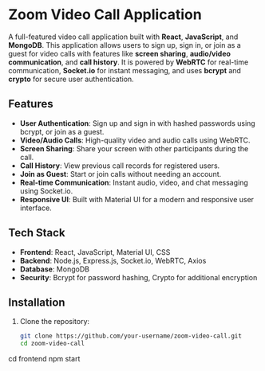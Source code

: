 # Zoom Video Call Application

A full-featured video call application built with **React**, **JavaScript**, and **MongoDB**. This application allows users to sign up, sign in, or join as a guest for video calls with features like **screen sharing**, **audio/video communication**, and **call history**. It is powered by **WebRTC** for real-time communication, **Socket.io** for instant messaging, and uses **bcrypt** and **crypto** for secure user authentication.

## Features

- **User Authentication**: Sign up and sign in with hashed passwords using bcrypt, or join as a guest.
- **Video/Audio Calls**: High-quality video and audio calls using WebRTC.
- **Screen Sharing**: Share your screen with other participants during the call.
- **Call History**: View previous call records for registered users.
- **Join as Guest**: Start or join calls without needing an account.
- **Real-time Communication**: Instant audio, video, and chat messaging using Socket.io.
- **Responsive UI**: Built with Material UI for a modern and responsive user interface.

## Tech Stack

- **Frontend**: React, JavaScript, Material UI, CSS
- **Backend**: Node.js, Express.js, Socket.io, WebRTC, Axios
- **Database**: MongoDB
- **Security**: Bcrypt for password hashing, Crypto for additional encryption

## Installation

1. Clone the repository:
   ```bash
   git clone https://github.com/your-username/zoom-video-call.git
   cd zoom-video-call

   
cd frontend
npm start

